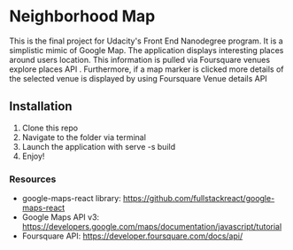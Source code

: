 # Neighborhood Map

This is the final project for Udacity's Front End Nanodegree program. It is a simplistic mimic of Google Map. The application displays interesting places around users location. This information is pulled via Foursquare venues explore places API . Furthermore, if a map marker is clicked more details of the selected venue is displayed by using Foursquare Venue details API 

## Installation
1. Clone this repo
2. Navigate to the folder via terminal
3. Launch the application with serve -s build
4. Enjoy!


### Resources
* google-maps-react library: https://github.com/fullstackreact/google-maps-react
* Google Maps API v3: https://developers.google.com/maps/documentation/javascript/tutorial
* Foursquare API: https://developer.foursquare.com/docs/api/
